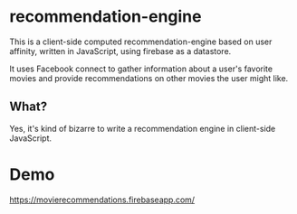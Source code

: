 # recommendation-engine

This is a client-side computed recommendation-engine based on user affinity, written in JavaScript, using firebase as a datastore.

It uses Facebook connect to gather information about a user's favorite movies and provide recommendations on other movies the user might like.

## What?

Yes, it's kind of bizarre to write a recommendation engine in client-side JavaScript.

# Demo

https://movierecommendations.firebaseapp.com/